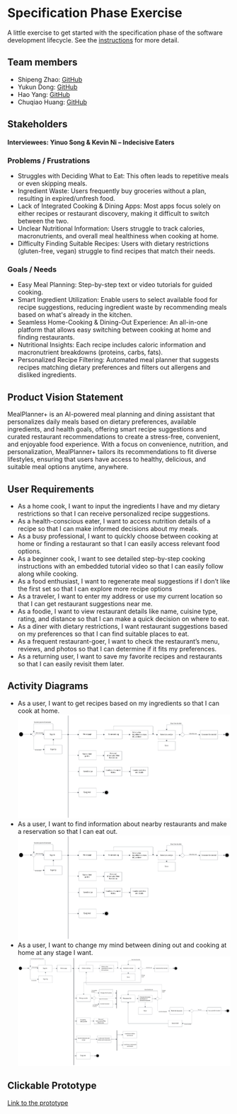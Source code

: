 # Specification Phase Exercise

A little exercise to get started with the specification phase of the software development lifecycle. See the [instructions](instructions.md) for more detail.

## Team members

- Shipeng Zhao: [GitHub](https://github.com/Tonyzsp)  
- Yukun Dong: [GitHub](https://github.com/abccdyk)  
- Hao Yang: [GitHub](https://github.com/Hao-Yang-Hao)  
- Chuqiao Huang: [GitHub](https://github.com/ChuqiaoHuang)  

## Stakeholders

#### **Interviewees: Yinuo Song & Kevin Ni – Indecisive Eaters**  

### **Problems / Frustrations**  
- Struggles with Deciding What to Eat: This often leads to repetitive meals or even skipping meals.   
- Ingredient Waste: Users frequently buy groceries without a plan, resulting in expired/unfresh food.
- Lack of Integrated Cooking & Dining Apps: Most apps focus solely on either recipes or restaurant discovery, making it difficult to switch between the two.  
- Unclear Nutritional Information: Users struggle to track calories, macronutrients, and overall meal healthiness when cooking at home.  
- Difficulty Finding Suitable Recipes: Users with dietary restrictions (gluten-free, vegan) struggle to find recipes that match their needs.  

### **Goals / Needs**  
- Easy Meal Planning: Step-by-step text or video tutorials for guided cooking.
- Smart Ingredient Utilization: Enable users to select available food for recipe suggestions, reducing ingredient waste by recommending meals based on what's already in the kitchen.
- Seamless Home-Cooking & Dining-Out Experience: An all-in-one platform that allows easy switching between cooking at home and finding restaurants.
- Nutritional Insights: Each recipe includes caloric information and macronutrient breakdowns (proteins, carbs, fats).
- Personalized Recipe Filtering: Automated meal planner that suggests recipes matching dietary preferences and filters out allergens and disliked ingredients. 

## Product Vision Statement

MealPlanner+ is an AI-powered meal planning and dining assistant that personalizes daily meals based on dietary preferences, available ingredients, and health goals, offering smart recipe suggestions and curated restaurant recommendations to create a stress-free, convenient, and enjoyable food experience. With a focus on convenience, nutrition, and personalization, MealPlanner+ tailors its recommendations to fit diverse lifestyles, ensuring that users have access to healthy, delicious, and suitable meal options anytime, anywhere.


## User Requirements

- As a home cook, I want to input the ingredients I have and my dietary restrictions so that I can receive personalized recipe suggestions.
- As a health-conscious eater, I want to access nutrition details of a recipe so that I can make informed decisions about my meals.
- As a busy professional, I want to quickly choose between cooking at home or finding a restaurant so that I can easily access relevant food options.
- As a beginner cook, I want to see detailed step-by-step cooking instructions with an embedded tutorial video so that I can easily follow along while cooking.
- As a food enthusiast, I want to regenerate meal suggestions if I don’t like the first set so that I can explore more recipe options
- As a traveler, I want to enter my address or use my current location so that I can get restaurant suggestions near me.
- As a foodie, I want to view restaurant details like name, cuisine type, rating, and distance so that I can make a quick decision on where to eat.
- As a diner with dietary restrictions, I want restaurant suggestions based on my preferences so that I can find suitable places to eat.
- As a frequent restaurant-goer, I want to check the restaurant’s menu, reviews, and photos so that I can determine if it fits my preferences.
- As a returning user, I want to save my favorite recipes and restaurants so that I can easily revisit them later.


## Activity Diagrams
- As a user, I want to get recipes based on my ingredients so that I can cook at home.
![alt text](DecisionTree1.png)
- As a user, I want to find information about nearby restaurants and make a reservation so that I can eat out.
![alt text](DecisionTree1.png)
- As a user, I want to change my mind between dining out and cooking at home at any stage I want. 
![alt text](UML.png)


## Clickable Prototype
[Link to the prototype](https://www.figma.com/proto/QMYlMBSyxmgCRCyWZMIagY/Team_A?node-id=2-4&p=f&t=kmUj2PSFIMieNd8G-0&scaling=scale-down&content-scaling=fixed&page-id=0%3A1&starting-point-node-id=2%3A4&show-proto-sidebar=1)